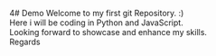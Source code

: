 4# Demo
Welcome to my first git Repository. :)
<br>
Here i will be coding in Python and JavaScript.
<br>
Looking forward to showcase and enhance my skills.
<br>
Regards
